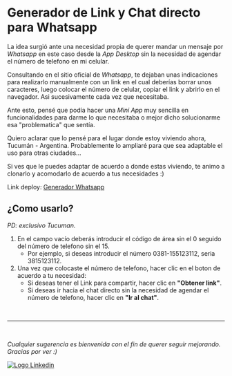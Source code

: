 # Generador de Link y Chat directo para Whatsapp

La idea surgió ante una necesidad propia de querer mandar un mensaje por _Whatsapp_ en este caso desde la _App Desktop_ sin la necesidad de agendar el número de telefono en mi celular.

Consultando en el sitio oficial de _Whatsapp_, te dejaban unas indicaciones para realizarlo manualmente con un link en el cual deberías borrar unos caracteres, luego colocar el número de celular, copiar el link y abrirlo en el navegador. Asi sucesivamente cada vez que necesitaba.

Ante esto, pensé que podía hacer una _Mini App_ muy sencilla en funcionalidades para darme lo que necesitaba o mejor dicho solucionarme esa "problematica" que sentía.

Quiero aclarar que lo pensé para el lugar donde estoy viviendo ahora, Tucumán - Argentina. Probablemente lo ampliaré para que sea adaptable el uso para otras ciudades...

Si ves que le puedes adaptar de acuerdo a donde estas viviendo, te animo a clonarlo y acomodarlo de acuerdo a tus necesidades :)

Link deploy: [Generador Whatsapp](# "Ir al Generador de Chat Directo y Link para Whatsapp")

## ¿Como usarlo?

_PD: exclusivo Tucuman._

1. En el campo vacío deberás introducir el código de área sin el 0 seguido del número de telefono sin el 15.
   - Por ejemplo, si deseas introducir el número 0381-155123112, seria 3815123112.
2. Una vez que colocaste el número de telefono, hacer clic en el boton de acuerdo a tu necesidad:
   - Si deseas tener el Link para compartir, hacer clic en **"Obtener link"**.
   - Si deseas ir hacia el chat directo sin la necesidad de agendar el número de telefono, hacer clic en **"Ir al chat"**.

<br>
<hr>
<br>

_Cualquier sugerencia es bienvenida con el fin de querer seguir mejorando. Gracias por ver :)_

[![Logo Linkedin](https://cdn-icons-png.flaticon.com/24/179/179330.png "Ir a Linkedin de Nicolas Cabrera")](https://www.linkedin.com/in/nicolas-francisco-cabrera/)
